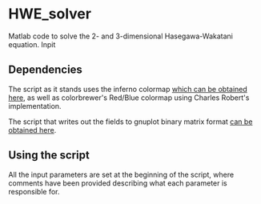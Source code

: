 # HWE_solver

Matlab code to solve the 2- and 3-dimensional Hasegawa-Wakatani equation.
Inpit

## Dependencies 

The script as it stands uses the inferno colormap [which can be obtained
here](https://www.mathworks.com/matlabcentral/fileexchange/51986-perceptually-uniform-colormaps),
as well as colorbrewer's Red/Blue colormap using Charles Robert's implementation.

The script that writes out the fields to gnuplot binary matrix format [can be obtained 
here](http://www.gnuplotting.org/code/save_binary_matrix.m).

## Using the script

All the input parameters are set at the beginning of the script, where comments have been
provided describing what each parameter is responsible for.

